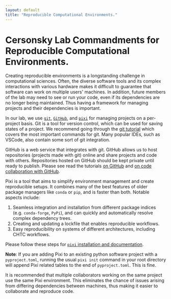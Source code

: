 ```yaml
---
layout: default
title: "Reproducible Computational Environments."
---
```


# Cersonsky Lab Commandments for Reproducible Computational Environments.

Creating reproducible environments is a longstanding challenge in computational sciences. Often, the diverse software tools and its complex interactions with various hardware makes it difficult to guarantee that software can work on multiple users' machines. In addition, future members of the lab may need to see or run your code, even if its dependencies are no longer being maintained. Thus having a framework for managing projects and their dependencies is important.

In our lab, we use [`git`](https://git-scm.com/), [`GitHub`](https://github.com/), and [`pixi`](https://pixi.sh/latest/) for managing projects on a per-project basis. Git is a tool for version control, which can be used for saving states of a project. We recommend going through the [git tutorial](https://education.molssi.org/python-package-best-practices/02-git.html) which covers the most important commands for git. Many popular IDEs, such as VSCode, also contain some sort of git integration.

GitHub is a web service that integrates with git. GitHub allows us to host repositories (projects made with git) online and share projects and code with others. Repositories hosted on GitHub should be kept private until ready to publish. Please see read the tutorials [on GitHub](https://education.molssi.org/python-package-best-practices/03-github.html) and [on code collaboration with GitHub](https://education.molssi.org/python-package-best-practices/07-collaboration.html).

Pixi is a tool that aims to simplify environment management and create reproducible setups. It combines many of the best features of older package managers like `conda` or `pip`, and is faster than both. Notable aspects include:

1. Seamless integration and installation from different package indices (e.g. `conda-forge`, `PyPi`), and can quickly and automatically resolve complex dependency trees. 
2. Creating and updating a lockfile that enables reproducible workflows.
3. Easy reproducibility on systems of different architectures, including CHTC workflows.

Please follow these steps for [`pixi` installation and documentation](https://pixi.sh/latest).

**Note**: If you are adding Pixi to an existing python software project with a `pyproject.toml`, running the usual `pixi init` command in your root directory will append Pixi related tables to the end of `pyproject.toml`. This is fine.

It is recommended that multiple collaborators working on the same project use the same Pixi environment. This eliminates the chance of issues arising from differing dependencies between machines, thus making it easier to collaborate and reproduce code.
